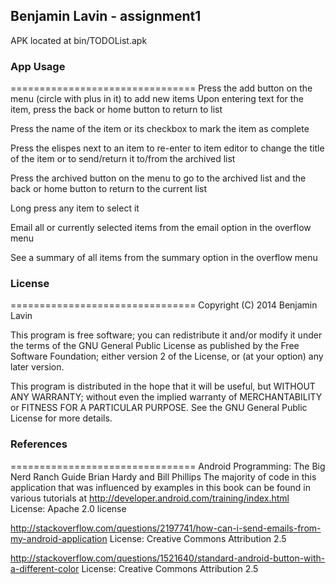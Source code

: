 ## Benjamin Lavin - assignment1

APK located at bin/TODOList.apk

### App Usage
================================
Press the add button on the menu (circle with plus in it) to add new items
Upon entering text for the item, press the back or home button to return to list

Press the name of the item or its checkbox to mark the item as complete

Press the elispes next to an item to re-enter to item editor to change the title of the item or to send/return it to/from the archived list

Press the archived button on the menu to go to the archived list and the back or home button to return to the current list

Long press any item to select it

Email all or currently selected items from the email option in the overflow menu

See a summary of all items from the summary option in the overflow menu


### License
================================
Copyright (C) 2014  Benjamin Lavin

This program is free software; you can redistribute it and/or modify
it under the terms of the GNU General Public License as published by
the Free Software Foundation; either version 2 of the License, or
(at your option) any later version.

This program is distributed in the hope that it will be useful,
but WITHOUT ANY WARRANTY; without even the implied warranty of
MERCHANTABILITY or FITNESS FOR A PARTICULAR PURPOSE.  See the 
GNU General Public License for more details.

### References
================================
Android Programming: The Big Nerd Ranch Guide
	Brian Hardy and Bill Phillips
The majority of code in this application that was influenced by examples in this book can be found in various tutorials at
http://developer.android.com/training/index.html
License: Apache 2.0 license

http://stackoverflow.com/questions/2197741/how-can-i-send-emails-from-my-android-application
License: Creative Commons Attribution 2.5

http://stackoverflow.com/questions/1521640/standard-android-button-with-a-different-color
License: Creative Commons Attribution 2.5

